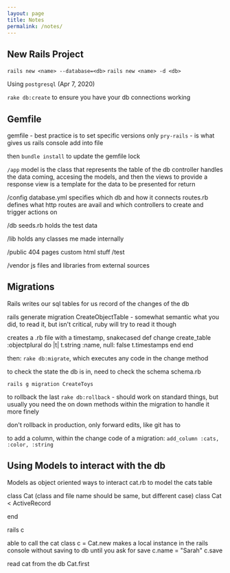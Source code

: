 ```yaml
---
layout: page
title: Notes
permalink: /notes/
---
```


## New Rails Project
`rails new <name> --database=<db>`
`rails new <name> -d <db>`

Using `postgresql` (Apr 7, 2020)

`rake db:create` to ensure you have your db connections working

## Gemfile
gemfile - best practice is to set specific versions only
`pry-rails` - is what gives us rails console
add into file

then
`bundle install` to update the gemfile lock

`/app`
model is the class that represents the table of the db
controller handles the data coming, accesing the models, and then the views to provide a response
view is a template for the data to be presented for return

/config
database.yml
specifies which db and how it connects
routes.rb
defines what http routes are avail and which controllers to create and trigger actions on

/db
seeds.rb
holds the test data

/lib
holds any classes me made internally

/public
404 pages
custom html stuff
/test

/vendor
js files and libraries from external sources

## Migrations
Rails writes our sql tables for us
record of the changes of the db

rails generate migration CreateObjectTable - somewhat semantic what you did, to read it, but isn't critical, ruby will try to read it though

creates a .rb file with a timestamp, snakecased
def change
  <commands run in here/>
  create_table :objectplural do |t|
    t.string :name, null: false
    t.timestamps
  end
end


then:
`rake db:migrate`, which executes any code in the change method

to check the state the db is in, need to check the schema
schema.rb

`rails g migration CreateToys`

to rollback the last
`rake db:rollback` - should work on standard things, but usually you need the on down methods within the migration to handle it more finely

don't rollback in production, only forward edits, like git has to

to add a column, within the change code of a migration:
`add_column :cats, :color, :string`


## Using Models to interact with the db
Models as object oriented ways to interact
cat.rb to model the cats table

class Cat (class and file name should be same, but different case)
class Cat < ActiveRecord

end

rails c

able to call the cat class
c = Cat.new
makes a local instance in the rails console without saving to db until you ask for save
c.name = "Sarah"
c.save

read cat from the db
Cat.first